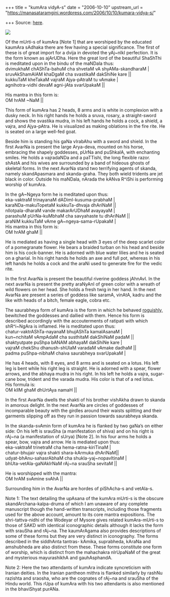 +++
title = "kumAra vidyA-s"
date = "2006-10-10"
upstream_url = "https://manasataramgini.wordpress.com/2006/10/10/kumara-vidya-s/"

+++
Source: [here](https://manasataramgini.wordpress.com/2006/10/10/kumara-vidya-s/).



[![](https://i2.wp.com/photos1.blogger.com/blogger2/6438/855/320/kumara_tryakSharI.1.png)](http://photos1.blogger.com/blogger2/6438/855/1600/kumara_tryakSharI.1.png)

Of the mUrti-s of kumAra \[Note 1\] that are worshiped by the educated kaumAra sAdhaka there are few having a special significance. The first of these is of great import for a dvija in devoted the yAj\~nIkI perfection. It is the form known as ajArUDha. Here the great lord of the beautiful ShaShThi is meditated upon in the bindu of the maNDala thus:  
dvimukhaM chAShTa-bahuM cha shvetaM vA shyAMa-skandharaM \|  
sruvAkShamAlAM khaDgaM cha svastikaM dakShiNe kare \|\|  
kukkuTaM kheTakaM vajraM Ajya-pAtraM tu vAmake \|  
agnihotra-vidhi devaM agni-jAta svarUpakaM \|\|

His mantra in this form is:  
OM hrAM \~NaM \|\|

This form of kumAra has 2 heads, 8 arms and is white in complexion with a dusky neck. In his right hands he holds a sruva, rosary, a straight-sword and shows the svastika mudra, in his left hands he holds a cock, a shield, a vajra, and Ajya-pAtra. He is visualized as making oblations in the fire rite. He is seated on a large well-fed goat.

Beside him is standing his gaNa vIrabAhu with a sword and shield. In the first AvarNa is present the large Arya-deva, mounted on his horse, embracing the shapely goddesses, pUrNa and puShkalA, with enchanting smiles. He holds a vajradaNDa and a paTTishi, the long flexible razor. shAstA and his wives are surrounded by a band of hideous ghosts of skeletal forms. In the next AvarNa stand two terrifying agents of skanda, namely skandApasmara and skanda-graha. They both wield tridents are jet black in color. Outside his maNDala, nArada the kANva R^iShi is performing worship of kumAra.

In the gA\~Ngeya form he is meditated upon thus:  
eka-vaktraM trinayanaM dADimI-kusuma-prabhaM \|  
karaNDa-makuTopetaM kukkuTa-dhvaja dhAriNaM \|\|  
nIlotpala-dharaM vande makarArUDhaM avayayaM \|  
parashuM pUrNa-kuMbhaM cha savyahaste tu dhAriNaM \|\|  
araNiM kukkuTaM vAme gA\~ngeya-sama-rUpakaM \|  
His mantra in this form is:  
OM hrAM ghaM \|\|

He is mediated as having a single head with 3 eyes of the deep scarlet color of a pomegranate flower. He bears a braided turban on his head and beside him is his cock-banner. He is adorned with blue water lilies and he is seated on a gharial. In his right hands he holds an axe and full pot, whereas in his left hands he holds a cock and the araNi used to generate fire for the vedic rite.

In the first AvarNa is present the beautiful riverine goddess jAhnAvI. In the next avarNa is present the pretty araNyAnI of green color with a wreath of wild flowers on her head. She holds a fresh twig in her hand. In the next AvarNa are present a series of goddess like saramA, vinAtA, kadru and the like with heads of a bitch, female eagle, cobra etc.

The saurabheya form of kumAra is the form in which he behaved [roguishly,](http://manasataramgini.wordpress.com/2004/08/roguish-karttikeya-and-wives-of-gods.html) bewitched the goddesses and dallied with them. Hence his form is described accordingly with the accouterments of ratipati with which shR^i\~NgAra is inflamed. He is meditated upon thus:  
chatur-vaktrAShTa-nayanaM bhujAShTa kamalAsanaM \|  
kun\~nchitaM vAmpAdaM cha susthitaM dakShiNaM padaM \|\|  
shaktyutpate puShpa bANAM abhayaM dakShiNe kare \|  
vajraM chekShu dhanush-shUlaM varadaM vAmake dadhaM \|\|  
padma puShpa-nibhaM chaiva saurabheya svarUpakaM \|

He has 4 heads, with 8 eyes, and 8 arms and is seated on a lotus. His left leg is bent while his right leg is straight. He is adorned with a spear, flower arrows, and the abhaya mudra in his right. In his left he holds a vajra, sugar-cane bow, trident and the varada mudra. His color is that of a red lotus.  
His formula is:  
OM klIM ghaM dhUrtAya namaH \|\|

In the first AvarNa dwells the shakti of his brother vishAkha drawn to skanda in amorous delight. In the next AvarNa are circles of goddesses of incomparable beauty with the girdles around their waists splitting and their garments slipping off as they run in passion towards saurabheya skanda.

In the skanda-svAmin form of kumAra he is flanked by two gaNa’s on either side: On his left is srauSha (a manifestation of shiva) and on his right is rAj\~na (a manifestation of sUrya) \[Note 2\]. In his four arms he holds a spear, bow, vajra and arrow. He is mediated upon thus:  
eka-vaktraM trinetraM cha hema-ratna-kiriTinaM \|  
chatur-bhujair vajra shakti shara-kArmuka dhAriNaM\|\|  
udyat-bhAnu-sahasrAbhaM cha shukla-yaj\~nopavItinaM \|  
bhUta-vetAla-gaNAkIrNaM rAj\~na srauSha sevitaM \|\|

He is worshipped with the mantra:  
OM hrAM svAmine svAhA \|\|

Surrounding him in the AvarNa are hordes of piShAcha-s and vetAla-s.

Note 1: The text detailing the upAsana of the kumAra mUrti-s is the obscure skandArchana-kalpa-druma of which I am unaware of any complete manuscript though the hand-written transcripts, including those fragments used for the above account, amount to its core mantra expositions. The shri-tattva-nidhi of the Wodeyar of Mysore gives related kumAra-mUrti-s to those of SAKD with identical iconographic details although it lacks the form with srauSha and rAj\~na. The kaumArAgama also provides descriptions of some of these forms but they are very distinct in iconography. The forms described in the siddhAnta tantras- kAmika, suprabheda, kAraNa and amshubheda are also distinct from these. These forms constitute one form of worship, which is distinct from the mahachakra nIrUpaNaM of the great and mysterious mayurashikhA and gauhAsphandA.

Note 2: Here the two attendants of kumAra indicate syncreticism with Iranian deities. In the Iranian pantheon mithra is flanked similarly by rashNu razishta and sraosha, who are the cognates of rAj\~na and srauSha of the Hindu world. This rUpa of kumAra with his two attendants is also mentioned in the bhaviShyat purANa.

